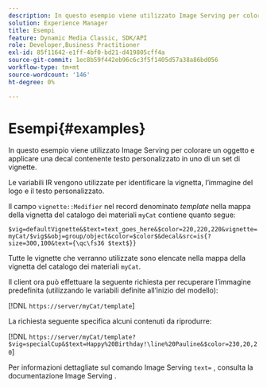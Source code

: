 ```yaml
---
description: In questo esempio viene utilizzato Image Serving per colorare un oggetto e applicare una decal contenente testo personalizzato in uno di un set di vignette.
solution: Experience Manager
title: Esempi
feature: Dynamic Media Classic, SDK/API
role: Developer,Business Practitioner
exl-id: 85f11642-e1ff-4bf0-bd21-d419805cff4a
source-git-commit: 1ec8b59f442eb96c6c3f5f1405d57a38a86bd056
workflow-type: tm+mt
source-wordcount: '146'
ht-degree: 0%

---
```


# Esempi{#examples}

In questo esempio viene utilizzato Image Serving per colorare un oggetto e applicare una decal contenente testo personalizzato in uno di un set di vignette.

Le variabili IR vengono utilizzate per identificare la vignetta, l’immagine del logo e il testo personalizzato.

Il campo `vignette::Modifier` nel record denominato *template* nella mappa della vignetta del catalogo dei materiali `myCat` contiene quanto segue:

`$vig=defaultVignette&$text=text_goes_here&$color=220,220,220&vignette=myCat/$vig$&obj=group/object&color=$color$&decal&src=is{?size=300,100&text={\qc\fs36 $text$}}`

Tutte le vignette che verranno utilizzate sono elencate nella mappa della vignetta del catalogo dei materiali `myCat`.

Il client ora può effettuare la seguente richiesta per recuperare l’immagine predefinita (utilizzando le variabili definite all’inizio del modello):

[!DNL `https://server/myCat/template`]

La richiesta seguente specifica alcuni contenuti da riprodurre:

[!DNL `https://server/myCat/template?$vig=specialCup&$text=Happy%20Birthday!\line%20Pauline&$color=230,20,20`]

Per informazioni dettagliate sul comando Image Serving `text=` , consulta la documentazione Image Serving .
